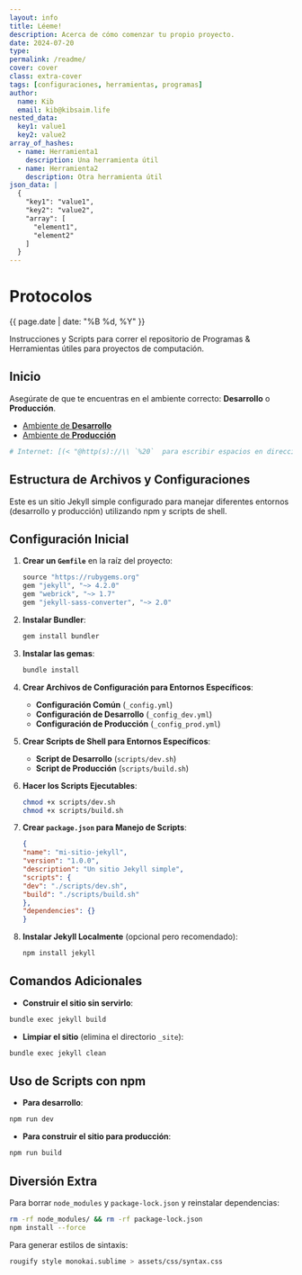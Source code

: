 ```yaml
---
layout: info
title: Léeme!
description: Acerca de cómo comenzar tu propio proyecto.
date: 2024-07-20
type: 
permalink: /readme/
cover: cover
class: extra-cover
tags: [configuraciones, herramientas, programas]
author:
  name: Kib
  email: kib@kibsaim.life
nested_data:
  key1: value1
  key2: value2
array_of_hashes:
  - name: Herramienta1
    description: Una herramienta útil
  - name: Herramienta2
    description: Otra herramienta útil
json_data: |
  {
    "key1": "value1",
    "key2": "value2",
    "array": [
      "element1",
      "element2"
    ]
  }
---
```

# Protocolos
<p><time datetime="{{ page.date | date_to_xmlschema }}">{{ page.date | date: "%B %d, %Y" }}</time></p>
Instrucciones y Scripts para correr el repositorio de Programas &amp; Herramientas útiles para proyectos de computación.

## Inicio

Asegúrate de que te encuentras en el ambiente correcto: **Desarrollo** o **Producción**.

- [Ambiente de **Desarrollo**](/)
- [Ambiente de **Producción**](https://kibzai.github.io/Programas/)

``` sh
# Internet: [(< "@http(s)://\\ `%20`  para escribir espacios en direcciones." >)]
```
## Estructura de Archivos y Configuraciones

Este es un sitio Jekyll simple configurado para manejar diferentes entornos (desarrollo y producción) utilizando npm y scripts de shell.

## Configuración Inicial

1. **Crear un `Gemfile`** en la raíz del proyecto:

    ```ruby
    source "https://rubygems.org"
    gem "jekyll", "~> 4.2.0"
    gem "webrick", "~> 1.7"
    gem "jekyll-sass-converter", "~> 2.0"
    ```

2. **Instalar Bundler**:

    ```bash
    gem install bundler
    ```

3. **Instalar las gemas**:

    ```bash
    bundle install
    ```

4. **Crear Archivos de Configuración para Entornos Específicos**:

    - **Configuración Común** (`_config.yml`)
    - **Configuración de Desarrollo** (`_config_dev.yml`)
    - **Configuración de Producción** (`_config_prod.yml`)

5. **Crear Scripts de Shell para Entornos Específicos**:

    - **Script de Desarrollo** (`scripts/dev.sh`)
    - **Script de Producción** (`scripts/build.sh`)

6. **Hacer los Scripts Ejecutables**:

    ```bash
    chmod +x scripts/dev.sh
    chmod +x scripts/build.sh
    ```

7. **Crear `package.json` para Manejo de Scripts**:

    ```json
    {
    "name": "mi-sitio-jekyll",
    "version": "1.0.0",
    "description": "Un sitio Jekyll simple",
    "scripts": {
    "dev": "./scripts/dev.sh",
    "build": "./scripts/build.sh"
    },
    "dependencies": {}
    }
    ```

8. **Instalar Jekyll Localmente** (opcional pero recomendado):

    ```bash
    npm install jekyll
    ```

## Comandos Adicionales

- **Construir el sitio sin servirlo**:
```bash
bundle exec jekyll build
```

- **Limpiar el sitio** (elimina el directorio `_site`):
```bash
bundle exec jekyll clean
```

## Uso de Scripts con npm

- **Para desarrollo**:
```bash
npm run dev
```

- **Para construir el sitio para producción**:
```bash
npm run build
```

## Diversión Extra
Para borrar `node_modules` y `package-lock.json` y reinstalar dependencias:
```bash
rm -rf node_modules/ && rm -rf package-lock.json
npm install --force
```
Para generar estilos de sintaxis:
``` bash
rougify style monokai.sublime > assets/css/syntax.css
```
